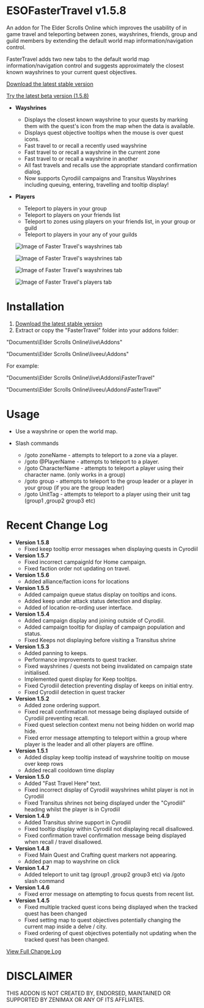 # ESOFasterTravel v1.5.8
An addon for The Elder Scrolls Online which improves the usability of in game travel and teleporting between zones, wayshrines, friends, group and guild members by extending the default world map information/navigation control.

FasterTravel adds two new tabs to the default world map information/navigation control and suggests approximately the closest known wayshrines to your current quest objectives.

[Download the latest stable version](https://raw.githubusercontent.com/XanDDemoX/ESOFasterTravel/master/zips/Faster%20Travel%201.4.6.zip)

[Try the latest beta version (1.5.8)](https://raw.githubusercontent.com/XanDDemoX/ESOFasterTravel/master/zips/Faster%20Travel-latest-beta.zip)

* **Wayshrines**
  * Displays the closest known wayshrine to your quests by marking them with the quest's icon from the map when the data is available.
  * Displays quest objective tooltips when the mouse is over quest icons.
  * Fast travel to or recall a recently used wayshrine
  * Fast travel to or recall a wayshrine in the current zone
  * Fast travel to or recall a wayshrine in another
  * All fast travels and recalls use the appropriate standard confirmation dialog.
  * Now supports Cyrodiil campaigns and Transitus Wayshrines including queuing, entering, travelling and tooltip display!
* **Players**
  * Teleport to players in your group
  * Teleport to players on your friends list
  * Teleport to zones using players on your friends list, in your group or guild
  * Teleport to players in your any of your guilds
  
  ![Image of Faster Travel's wayshrines tab](https://raw.githubusercontent.com/XanDDemoX/ESOFasterTravel/master/images/image08-cropped.jpg "Wayshrines Tab")

  ![Image of Faster Travel's wayshrines tab](https://raw.githubusercontent.com/XanDDemoX/ESOFasterTravel/master/images/image12-cropped.jpg "Wayshrines Tab")
  
  ![Image of Faster Travel's wayshrines tab](https://raw.githubusercontent.com/XanDDemoX/ESOFasterTravel/master/images/image15-cropped.jpg "Wayshrines Tab")

  ![Image of Faster Travel's players tab](https://raw.githubusercontent.com/XanDDemoX/ESOFasterTravel/master/images/image02-cropped.jpg "Players Tab")
  
Installation
=============
1. [Download the latest stable version](https://raw.githubusercontent.com/XanDDemoX/ESOFasterTravel/master/zips/Faster%20Travel%201.4.6.zip)
2. Extract or copy the "FasterTravel" folder into your addons folder:

"Documents\Elder Scrolls Online\live\Addons"

"Documents\Elder Scrolls Online\liveeu\Addons"

For example:

"Documents\Elder Scrolls Online\live\Addons\FasterTravel"

"Documents\Elder Scrolls Online\liveeu\Addons\FasterTravel"


Usage
=============
* Use a wayshrine or open the world map.

* Slash commands
  * /goto zoneName - attempts to teleport to a zone via a player.
  * /goto @PlayerName - attempts to teleport to a player.
  * /goto CharacterName - attempts to teleport a player using their character name. (only works in a group)
  * /goto group - attempts to teleport to the group leader or a player in your group (if you are the group leader)
  * /goto UnitTag - attempts to teleport to a player using their unit tag (group1 ,group2 group3 etc)

Recent Change Log
=============
* **Version 1.5.8**
  * Fixed keep tooltip error messages when displaying quests in Cyrodiil
* **Version 1.5.7**
  * Fixed incorrect campaignId for Home campaign.
  * Fixed faction order not updating on travel.
* **Version 1.5.6**
  * Added alliance/faction icons for locations
* **Version 1.5.5**
  * Added campaign queue status display on tooltips and icons.
  * Added keep under attack status detection and display.
  * Added of location re-ording user interface.
* **Version 1.5.4**
  * Added campaign display and joining outside of Cyrodiil.
  * Added campaign tooltip for display of campaign population and status. 
  * Fixed Keeps not displaying before visiting a Transitus shrine
* **Version 1.5.3**
  * Added panning to keeps.
  * Performance improvements to quest tracker.
  * Fixed wayshrines / quests not being invalidated on campaign state initialised.
  * Implemented quest display for Keep tooltips.
  * Fixed Cyrodiil detection preventing display of keeps on initial entry.
  * Fixed Cyrodiil detection in quest tracker
* **Version 1.5.2**
  * Added zone ordering support.
  * Fixed recall confirmation not message being displayed outside of Cyrodiil preventing recall.
  * Fixed quest selection context menu not being hidden on world map hide.
  * Fixed error message attempting to teleport within a group where player is the leader and all other players are offline.
* **Version 1.5.1**
  * Added display keep tooltip instead of wayshrine tooltip on mouse over keep rows 
  * Added recall cooldown time display 
* **Version 1.5.0**
  * Added "Fast Travel Here" text. 
  * Fixed incorrect display of Cyrodiil wayshrines whilst player is not in Cyrodiil
  * Fixed Transitus shrines not being displayed under the "Cyrodiil" heading whilst the player is in Cyrodiil
* **Version 1.4.9**
  * Added Transitus shrine support in Cyrodiil 
  * Fixed tooltip display within Cyrodiil not displaying recall disallowed. 
  * Fixed confirmation travel confirmation message being displayed when recall / travel disallowed.
* **Version 1.4.8**
  * Fixed Main Quest and Crafting quest markers not appearing.
  * Added pan map to wayshrine on click
* **Version 1.4.7**
  * Added teleport to unit tag (group1 ,group2 group3 etc) via /goto slash command 
* **Version 1.4.6**
  * Fixed error message on attempting to focus quests from recent list.
* **Version 1.4.5**
  * Fixed multiple tracked quest icons being displayed when the tracked quest has been changed
  * Fixed setting map to quest objectives potentially changing the current map inside a delve / city.
  * Fixed ordering of quest objectives potentially not updating when the tracked quest has been changed.

[View Full Change Log](https://github.com/XanDDemoX/ESOFasterTravel/blob/master/VERSIONS.md)

DISCLAIMER
=============
THIS ADDON IS NOT CREATED BY, ENDORSED, MAINTAINED OR SUPPORTED BY ZENIMAX OR ANY OF ITS AFFLIATES.
